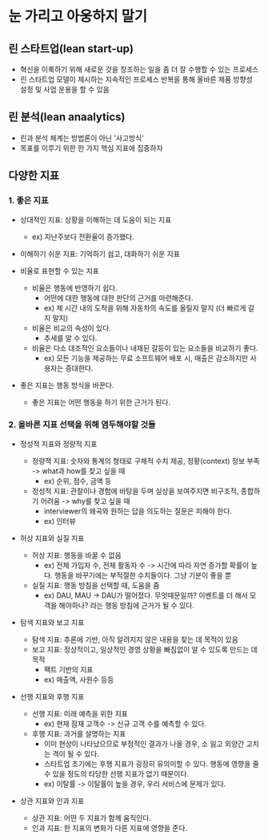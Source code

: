 # 눈 가리고 아웅하지 말기

## 린 스타트업(lean start-up)

- 혁신을 이룩하기 위해 새로운 것을 창조하는 일을 좀 더 잘 수행할 수 있는 프로세스
- 린 스타트업 모델이 제시하는 지속적인 프로세스 반복을 통해 올바른 제품 방향성 설정 및 사업 운용을 할 수 있음

## 린 분석(lean anaalytics)

- 린과 분석 체계는 방법론이 아닌 '사고방식'
- 목표를 이루기 위한 한 가지 핵심 지표에 집중하자

## 다양한 지표

### 1. 좋은 지표

- 상대적인 지표: 상황을 이해하는 데 도움이 되는 지표

  - ex) 지난주보다 전환율이 증가했다.

- 이해하기 쉬운 지표: 기억하기 쉽고, 대화하기 쉬운 지표
- 비율로 표현할 수 있는 지표
  - 비율은 행동에 반영하기 쉽다.
    - 어떤에 대한 행동에 대한 판단의 근거를 마련해준다.
    - ex) 제 시간 내의 도착을 위해 자동차의 속도를 올릴지 말지 (더 빠르게 갈지 말지)
  - 비율은 비교의 속성이 있다.
    - 추세를 알 수 있다.
  - 비율은 다소 대조적인 요소들이나 내재된 갈등이 있는 요소들을 비교하기 좋다.
    - ex) 모든 기능을 제공하는 무료 소프트웨어 배포 시, 매출은 감소하지만 사용자는 증대한다.
- 좋은 지표는 행동 방식을 바꾼다.
  - 좋은 지표는 어떤 행동을 하기 위한 근거가 된다.

### 2. 올바른 지표 선택을 위해 염두해야할 것들

- 정성적 지표와 정량적 지표

  - 정량젹 지표: 숫자와 통계의 형태로 구체적 수치 제공, 정황(context) 정보 부족 -> what과 how를 찾고 싶을 때
    - ex) 순위, 점수, 금액 등
  - 정성적 지표: 관찰이나 경험에 바탕을 두며 실상을 보여주지면 비구조적, 종합하기 어려움 -> why를 찾고 싶을 때
    - interviewer의 왜곡와 원하는 답을 의도하는 질문은 피해야 한다.
    - ex) 인터뷰

- 허상 지표와 실질 지표

  - 허상 지표: 행동을 바꿀 수 없음
    - ex) 전체 가입자 수, 전체 활동자 수 -> 시간에 따라 자연 증가할 확률이 높다. 행동을 바꾸기에는 부적절한 수치들이다. 그냥 기분이 좋을 뿐
  - 실질 지표: 행동 방침을 선택할 때, 도움을 줌
    - ex) DAU, MAU -> DAU가 떨어졌다. 무엇때문일까? 이벤트를 더 해서 모객을 해야하나? 라는 행동 방침에 근거가 될 수 있다.

- 탐색 지표와 보고 지표

  - 탐색 지표: 추론에 기반, 아직 알려지지 않은 내용을 찾는 데 목적이 있음
  - 보고 지표: 정상적이고, 일상적인 경영 상황을 빠짐없이 알 수 있도록 만드는 데 목적
    - 팩트 기반의 지표
    - ex) 매출액, 사원수 등등

- 선행 지표와 후행 지표

  - 선행 지표: 미래 예측을 위한 지표
    - ex) 현재 잠재 고객수 -> 신규 고객 수를 예측할 수 있다.
  - 후행 지표: 과거를 설명하는 지표
    - 이미 현상이 나타났으므로 부정적인 결과가 나올 경우, 소 잃고 외양간 고치는 격이 될 수 있다.
    - 스타트업 초기에는 후행 지표가 굉장히 유의미할 수 있다. 행동에 영향을 줄 수 있을 정도의 타당한 선행 지표가 없기 때문이다.
    - ex) 이탈률 -> 이탈률이 높을 경우, 우리 서비스에 문제가 있다.

- 상관 지표와 인과 지표
  - 상관 지표: 어떤 두 지표가 함께 움직인다.
  - 인과 지표: 한 지표의 변화가 다른 지표에 영향을 준다.
